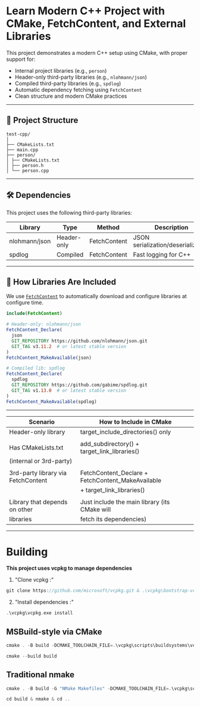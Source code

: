 # Learn Modern C++ Project with CMake, FetchContent, and External Libraries

This project demonstrates a modern C++ setup using CMake, with proper support for:

- Internal project libraries (e.g., `person`)
- Header-only third-party libraries (e.g., `nlohmann/json`)
- Compiled third-party libraries (e.g., `spdlog`)
- Automatic dependency fetching using `FetchContent`
- Clean structure and modern CMake practices

---

## 📁 Project Structure

```
test-cpp/
│
├── CMakeLists.txt
├── main.cpp
├── person/
│ ├── CMakeLists.txt
│ ├── person.h
│ └── person.cpp
```

---

## 🛠️ Dependencies

This project uses the following third-party libraries:

| Library       | Type        | Method       | Description                        |
| ------------- | ----------- | ------------ | ---------------------------------- |
| nlohmann/json | Header-only | FetchContent | JSON serialization/deserialization |
| spdlog        | Compiled    | FetchContent | Fast logging for C++               |

---

## 🧩 How Libraries Are Included

We use [`FetchContent`](https://cmake.org/cmake/help/latest/module/FetchContent.html) to automatically download and configure libraries at configure time.

```cmake
include(FetchContent)

# Header-only: nlohmann/json
FetchContent_Declare(
  json
  GIT_REPOSITORY https://github.com/nlohmann/json.git
  GIT_TAG v3.11.2  # or latest stable version
)
FetchContent_MakeAvailable(json)

# Compiled lib: spdlog
FetchContent_Declare(
  spdlog
  GIT_REPOSITORY https://github.com/gabime/spdlog.git
  GIT_TAG v1.13.0  # or latest stable version
)
FetchContent_MakeAvailable(spdlog)
```

---

| Scenario                           | How to Include in CMake                           |
| ---------------------------------- | ------------------------------------------------- |
| Header-only library                | target_include_directories() only                 |
|                                    |                                                   |
| Has CMakeLists.txt                 | add_subdirectory() + target_link_libraries()      |
| (internal or 3rd-party)            |                                                   |
|                                    |                                                   |
| 3rd-party library via FetchContent | FetchContent_Declare + FetchContent_MakeAvailable |
|                                    | + target_link_libraries()                         |
|                                    |                                                   |
| Library that depends on other      | Just include the main library (its CMake will     |
| libraries                          | fetch its dependencies)                           |

---

# **Building**

**This project uses vcpkg to manage dependencies**

1. "Clone vcpkg :"

```cpp
git clone https://github.com/microsoft/vcpkg.git & .\vcpkg\bootstrap-vcpkg.bat    # or ./vcpkg/bootstrap-vcpkg.sh on Linux
```

2. "Install dependencies :"

```cpp
.\vcpkg\vcpkg.exe install
```

## MSBuild-style via CMake

```cpp
cmake . -B build -DCMAKE_TOOLCHAIN_FILE=.\vcpkg\scripts\buildsystems\vcpkg.cmake
```

```cpp
cmake --build build
```

## Traditional nmake

```cpp
cmake . -B build -G "NMake Makefiles" -DCMAKE_TOOLCHAIN_FILE=.\vcpkg\scripts\buildsystems\vcpkg.cmake
```

```cpp
cd build & nmake & cd ..
```
